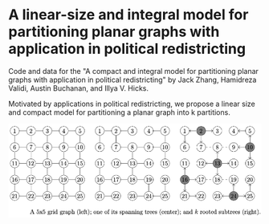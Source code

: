 # A linear-size and integral model for partitioning planar graphs with application in political redistricting

Code and data for the "A compact and integral model for partitioning planar graphs with application in political redistricting" by Jack Zhang, Hamidreza Validi, Austin Buchanan, and Illya V. Hicks.

Motivated by applications in political redistricting, we propose a linear size and compact model for partitioning a planar graph into k partitions. 


  
![Figure 1](readme_images/trees.png?raw=true "Input graph")


